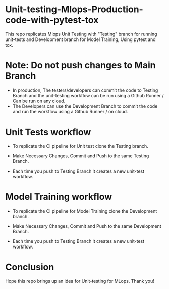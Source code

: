 # Unit-testing-Mlops-Production-code-with-pytest-tox
This repo replicates Mlops Unit Testing with "Testing" branch for running unit-tests and Development branch for Model Training, Using pytest and tox.

# Note: Do not push changes to Main Branch

- In production, The testers/developers can commit the code to Testing Branch and the unit-testing workflow can be run using a Github Runner / Can be run on any cloud.
- The Developers can use the Development Branch to commit the code and run the workflow using a Github Runner / on cloud.

# Unit Tests workflow
- To replicate the CI pipeline for Unit test clone the Testing branch.

- Make Necessary Changes, Commit and Push to the same Testing Branch.

- Each time you push to Testing Branch it creates a new unit-test workflow.

# Model Training workflow
- To replicate the CI pipeline for Model Training clone the Development branch.

- Make Necessary Changes, Commit and Push to the same Development Branch.

- Each time you push to Testing Branch it creates a new unit-test workflow.

# Conclusion

Hope this repo brings up an idea for Unit-testing for MLops. Thank you!